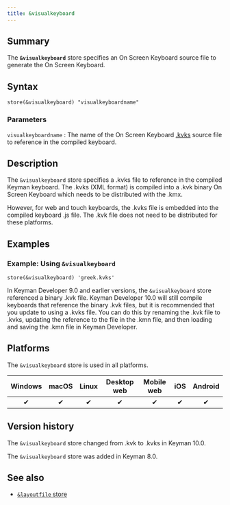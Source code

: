 ```yaml
---
title: &visualkeyboard
---
```


## Summary

The **`&visualkeyboard`** store specifies an On Screen Keyboard source
file to generate the On Screen Keyboard.

## Syntax

```
store(&visualkeyboard) "visualkeyboardname"
```

### Parameters

`visualkeyboardname`
:   The name of the On Screen Keyboard
    [.kvks](../../10.0/reference/file-types/kvks) source file to
    reference in the compiled keyboard.

## Description

The `&visualkeyboard` store specifies a .kvks file to reference in the
compiled Keyman keyboard. The .kvks (XML format) is compiled into a .kvk
binary On Screen Keyboard which needs to be distributed with the .kmx.

However, for web and touch keyboards, the .kvks file is embedded into
the compiled keyboard .js file. The .kvk file does not need to be
distributed for these platforms.

## Examples

### Example: Using `&visualkeyboard`

```
store(&visualkeyboard) 'greek.kvks'
```

In Keyman Developer 9.0 and earlier versions, the `&visualkeyboard`
store referenced a binary .kvk file. Keyman Developer 10.0 will still
compile keyboards that reference the binary .kvk files, but it is
recommended that you update to using a .kvks file. You can do this by
renaming the .kvk file to .kvks, updating the reference to the file in
the .kmn file, and then loading and saving the .kmn file in Keyman
Developer.

## Platforms

The `&visualkeyboard` store is used in all platforms.

| Windows | macOS | Linux | Desktop web | Mobile web | iOS | Android |
|:-------:|:-----:|:-----:|:-----------:|:----------:|:---:|:-------:|
| ✔       | ✔     | ✔     | ✔           | ✔          | ✔   | ✔       |

## Version history

The `&visualkeyboard` store changed from .kvk to .kvks in Keyman 10.0.

The `&visualkeyboard` store was added in Keyman 8.0.

## See also

-   [`&layoutfile` store](layoutfile)

